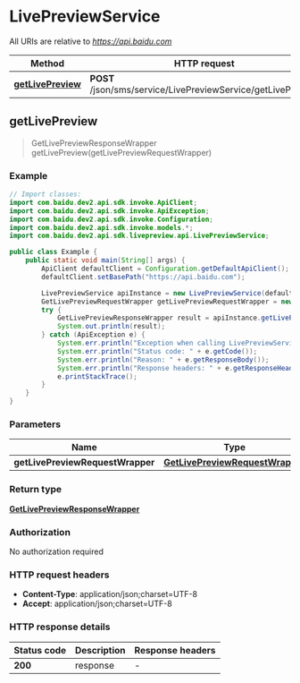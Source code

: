 # LivePreviewService

All URIs are relative to *https://api.baidu.com*

Method | HTTP request | Description
------------- | ------------- | -------------
[**getLivePreview**](LivePreviewService.md#getLivePreview) | **POST** /json/sms/service/LivePreviewService/getLivePreview | 



## getLivePreview

> GetLivePreviewResponseWrapper getLivePreview(getLivePreviewRequestWrapper)



### Example

```java
// Import classes:
import com.baidu.dev2.api.sdk.invoke.ApiClient;
import com.baidu.dev2.api.sdk.invoke.ApiException;
import com.baidu.dev2.api.sdk.invoke.Configuration;
import com.baidu.dev2.api.sdk.invoke.models.*;
import com.baidu.dev2.api.sdk.livepreview.api.LivePreviewService;

public class Example {
    public static void main(String[] args) {
        ApiClient defaultClient = Configuration.getDefaultApiClient();
        defaultClient.setBasePath("https://api.baidu.com");

        LivePreviewService apiInstance = new LivePreviewService(defaultClient);
        GetLivePreviewRequestWrapper getLivePreviewRequestWrapper = new GetLivePreviewRequestWrapper(); // GetLivePreviewRequestWrapper | 
        try {
            GetLivePreviewResponseWrapper result = apiInstance.getLivePreview(getLivePreviewRequestWrapper);
            System.out.println(result);
        } catch (ApiException e) {
            System.err.println("Exception when calling LivePreviewService#getLivePreview");
            System.err.println("Status code: " + e.getCode());
            System.err.println("Reason: " + e.getResponseBody());
            System.err.println("Response headers: " + e.getResponseHeaders());
            e.printStackTrace();
        }
    }
}
```

### Parameters


Name | Type | Description  | Notes
------------- | ------------- | ------------- | -------------
 **getLivePreviewRequestWrapper** | [**GetLivePreviewRequestWrapper**](GetLivePreviewRequestWrapper.md)|  |

### Return type

[**GetLivePreviewResponseWrapper**](GetLivePreviewResponseWrapper.md)

### Authorization

No authorization required

### HTTP request headers

- **Content-Type**: application/json;charset=UTF-8
- **Accept**: application/json;charset=UTF-8


### HTTP response details
| Status code | Description | Response headers |
|-------------|-------------|------------------|
| **200** | response |  -  |

